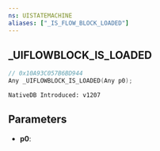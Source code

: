 ```yaml
---
ns: UISTATEMACHINE
aliases: ["_IS_FLOW_BLOCK_LOADED"]
---
```

## _UIFLOWBLOCK_IS_LOADED

```c
// 0x10A93C057B6BD944
Any _UIFLOWBLOCK_IS_LOADED(Any p0);
```

```
NativeDB Introduced: v1207
```

## Parameters
* **p0**:
